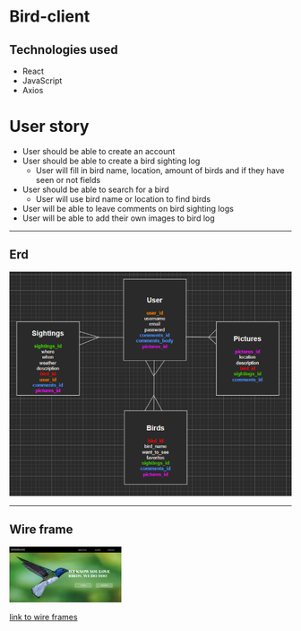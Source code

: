 # Bird-client

## Technologies used
<ul>
<li>React</li>
<li>JavaScript</li>
<li>Axios</li>
</ul>

# User story

- User should be able to create an account
- User should be able to create a bird sighting log
    - User will fill in bird name, location, amount of birds and if they have seen or not fields
- User should be able to search for a bird 
    - User will use bird name or location to find birds
- User will be able to leave comments on bird sighting logs
- User will be able to add their own images to bird log

---


## Erd
<img src="imgs/Bird-erd.png" width="600" height="400" alt="Erd image">

---

## Wire frame

<img  src="imgs/Bird-Wire.png" width="200" height="100" alt="Wire frame">

<a href="https://docs.google.com/presentation/d/1DE21STpf4aIwmSLS2AGdY9T9MXmBdI52lxDonLpo5iY/edit?usp=sharing"> link to wire frames</a>

